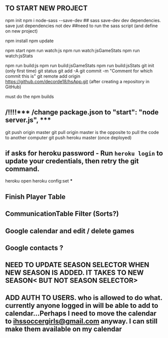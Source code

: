 ## TO START NEW PROJECT

npm init
npm i node-sass --save-dev ## sass save-dev dev dependencies. save just dependencies not dev
##need to run the sass script (and define on new project)

npm install
npm update

npm start
npm run watch:js
npm run watch:jsGameStats
npm run watch:jsStats

npm run build:js
npm run build:jsGameStats
npm run build:jsStats
git init (only first time)
git status
git add -A
git commit -m "Comment for which commit this is"
git remote add origin https://github.com/decorde18/hsApp.git (after creating a repository in GitHub)

must do the npm builds

## /!!!!\*\*\* /change package.json to "start": "node server.js", \*\*\*

git push origin master
git pull origin master is the opposite to pull the code to another computer
git push heroku master (once deployed)

## if asks for heroku password - Run `heroku login` to update your credentials, then retry the git command.

heroku open
heroku config:set **\***

## Finish Player Table

## CommunicationTable Filter (Sorts?)

## Google calendar and edit / delete games

## Google contacts ?

## NEED TO UPDATE SEASON SELECTOR WHEN NEW SEASON IS ADDED. IT TAKES TO NEW SEASON< BUT NOT SEASON SELECTOR>

## ADD AUTH TO USERS. who is allowed to do what. currently anyone logged in will be able to add to calendar...Perhaps I need to move the calendar to ihssoccergirls@gmail.com anyway. I can still make them available on my calendar
